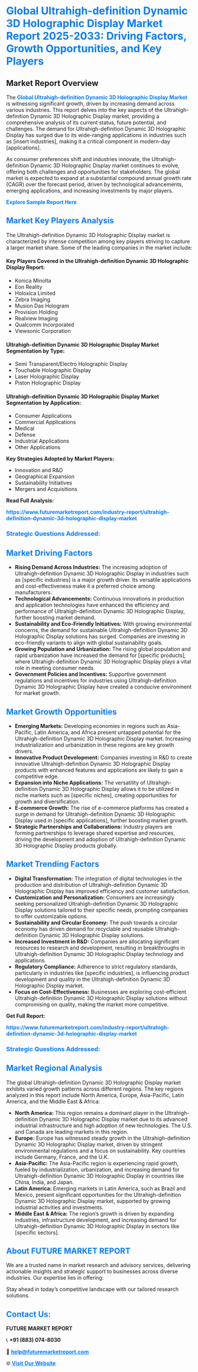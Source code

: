 <h1 style="color: #007BFF;">Global Ultrahigh-definition Dynamic 3D Holographic Display Market Report 2025-2033: Driving Factors, Growth Opportunities, and Key Players</h1>

<section id="overview">
<h2>Market Report Overview</h2>
<p>The <a href="https://www.futuremarketreport.com/industry-report/ultrahigh-definition-dynamic-3d-holographic-display-market" style="color: #007BFF; text-decoration: none;"><strong>Global Ultrahigh-definition Dynamic 3D Holographic Display Market</strong></a> is witnessing significant growth, driven by increasing demand across various industries. This report delves into the key aspects of the Ultrahigh-definition Dynamic 3D Holographic Display market, providing a comprehensive analysis of its current status, future potential, and challenges. The demand for Ultrahigh-definition Dynamic 3D Holographic Display has surged due to its wide-ranging applications in industries such as [insert industries], making it a critical component in modern-day [applications].</p>
<p>As consumer preferences shift and industries innovate, the Ultrahigh-definition Dynamic 3D Holographic Display market continues to evolve, offering both challenges and opportunities for stakeholders. The global market is expected to expand at a substantial compound annual growth rate (CAGR) over the forecast period, driven by technological advancements, emerging applications, and increasing investments by major players.</p>
</section>

<section id="overview">
<p><a href="https://www.futuremarketreport.com/request-sample/reportId=84248" style="color: #007BFF; text-decoration: none;"><strong>Explore Sample Report Here</strong></a></p>
</section>

<section id="key-players">
<h2 style="color: #007BFF;">Market Key Players Analysis</h2>
<p>The Ultrahigh-definition Dynamic 3D Holographic Display market is characterized by intense competition among key players striving to capture a larger market share. Some of the leading companies in the market include:</p>
<h4>Key Players Covered in the Ultrahigh-definition Dynamic 3D Holographic Display Report:</h4>
<ul><li>Konica Minolta</li><li>Eon Reality</li><li>Holoxica Limited</li><li>Zebra Imaging</li><li>Musion Das Hologram</li><li>Provision Holding</li><li>Realview Imaging</li><li>Qualcomm Incorporated</li><li>Viewsonic Corporation</li></ul>
<h4>Ultrahigh-definition Dynamic 3D Holographic Display Market Segmentation by Type:</h4>
<ul><li>Semi Transparent/Electro Holographic Display</li><li>Touchable Holographic Display</li><li>Laser Holographic Display</li><li>Piston Holographic Display</li></ul>

<h4>Ultrahigh-definition Dynamic 3D Holographic Display Market Segmentation by Application:</h4>
<ul><li>Consumer Applications</li><li>Commercial Applications</li><li>Medical</li><li>Defense</li><li>Industrial Applications</li><li>Other Applications</li></ul>
<p><strong>Key Strategies Adopted by Market Players:</strong></p>
<ul>
<li>Innovation and R&D</li>
<li>Geographical Expansion</li>
<li>Sustainability Initiatives</li>
<li>Mergers and Acquisitions</li>
</ul>
</section>

<section>
<p><strong>Read Full Analysis: </strong></p><a href="https://www.futuremarketreport.com/industry-report/ultrahigh-definition-dynamic-3d-holographic-display-market" style="color: #007BFF; text-decoration: none;"><strong>https://www.futuremarketreport.com/industry-report/ultrahigh-definition-dynamic-3d-holographic-display-market</strong></a>
<h3 style="color: #007BFF;">Strategic Questions Addressed:</h3>
</section>

<section id="driving-factors">
<h2 style="color: #007BFF;">Market Driving Factors</h2>
<ul>
<li><strong>Rising Demand Across Industries:</strong> The increasing adoption of Ultrahigh-definition Dynamic 3D Holographic Display in industries such as [specific industries] is a major growth driver. Its versatile applications and cost-effectiveness make it a preferred choice among manufacturers.</li>
<li><strong>Technological Advancements:</strong> Continuous innovations in production and application technologies have enhanced the efficiency and performance of Ultrahigh-definition Dynamic 3D Holographic Display, further boosting market demand.</li>
<li><strong>Sustainability and Eco-Friendly Initiatives:</strong> With growing environmental concerns, the demand for sustainable Ultrahigh-definition Dynamic 3D Holographic Display solutions has surged. Companies are investing in eco-friendly variants to align with global sustainability goals.</li>
<li><strong>Growing Population and Urbanization:</strong> The rising global population and rapid urbanization have increased the demand for [specific products], where Ultrahigh-definition Dynamic 3D Holographic Display plays a vital role in meeting consumer needs.</li>
<li><strong>Government Policies and Incentives:</strong> Supportive government regulations and incentives for industries using Ultrahigh-definition Dynamic 3D Holographic Display have created a conducive environment for market growth.</li>
</ul>
</section>

<section id="growth-opportunities">
<h2 style="color: #007BFF;">Market Growth Opportunities</h2>
<ul>
<li><strong>Emerging Markets:</strong> Developing economies in regions such as Asia-Pacific, Latin America, and Africa present untapped potential for the Ultrahigh-definition Dynamic 3D Holographic Display market. Increasing industrialization and urbanization in these regions are key growth drivers.</li>
<li><strong>Innovative Product Development:</strong> Companies investing in R&D to create innovative Ultrahigh-definition Dynamic 3D Holographic Display products with enhanced features and applications are likely to gain a competitive edge.</li>
<li><strong>Expansion into Niche Applications:</strong> The versatility of Ultrahigh-definition Dynamic 3D Holographic Display allows it to be utilized in niche markets such as [specific niches], creating opportunities for growth and diversification.</li>
<li><strong>E-commerce Growth:</strong> The rise of e-commerce platforms has created a surge in demand for Ultrahigh-definition Dynamic 3D Holographic Display used in [specific applications], further boosting market growth.</li>
<li><strong>Strategic Partnerships and Collaborations:</strong> Industry players are forming partnerships to leverage shared expertise and resources, driving the development and adoption of Ultrahigh-definition Dynamic 3D Holographic Display products globally.</li>
</ul>
</section>

<section id="trending-factors">
<h2 style="color: #007BFF;">Market Trending Factors</h2>
<ul>
<li><strong>Digital Transformation:</strong> The integration of digital technologies in the production and distribution of Ultrahigh-definition Dynamic 3D Holographic Display has improved efficiency and customer satisfaction.</li>
<li><strong>Customization and Personalization:</strong> Consumers are increasingly seeking personalized Ultrahigh-definition Dynamic 3D Holographic Display solutions tailored to their specific needs, prompting companies to offer customizable options.</li>
<li><strong>Sustainability and Circular Economy:</strong> The push towards a circular economy has driven demand for recyclable and reusable Ultrahigh-definition Dynamic 3D Holographic Display solutions.</li>
<li><strong>Increased Investment in R&D:</strong> Companies are allocating significant resources to research and development, resulting in breakthroughs in Ultrahigh-definition Dynamic 3D Holographic Display technology and applications.</li>
<li><strong>Regulatory Compliance:</strong> Adherence to strict regulatory standards, particularly in industries like [specific industries], is influencing product development and quality in the Ultrahigh-definition Dynamic 3D Holographic Display market.</li>
<li><strong>Focus on Cost-Effectiveness:</strong> Businesses are exploring cost-efficient Ultrahigh-definition Dynamic 3D Holographic Display solutions without compromising on quality, making the market more competitive.</li>
</ul>
</section>

<section>
<p><strong>Get Full Report: </strong></p><a href="https://www.futuremarketreport.com/industry-report/ultrahigh-definition-dynamic-3d-holographic-display-market" style="color: #007BFF; text-decoration: none;"><strong>https://www.futuremarketreport.com/industry-report/ultrahigh-definition-dynamic-3d-holographic-display-market</strong></a>
<h3 style="color: #007BFF;">Strategic Questions Addressed:</h3>
</section>


<section id="regional-analysis">
<h2 style="color: #007BFF;">Market Regional Analysis</h2>
<p>The global Ultrahigh-definition Dynamic 3D Holographic Display market exhibits varied growth patterns across different regions. The key regions analyzed in this report include North America, Europe, Asia-Pacific, Latin America, and the Middle East & Africa:</p>
<ul>
<li><strong>North America:</strong> This region remains a dominant player in the Ultrahigh-definition Dynamic 3D Holographic Display market due to its advanced industrial infrastructure and high adoption of new technologies. The U.S. and Canada are leading markets in this region.</li>
<li><strong>Europe:</strong> Europe has witnessed steady growth in the Ultrahigh-definition Dynamic 3D Holographic Display market, driven by stringent environmental regulations and a focus on sustainability. Key countries include Germany, France, and the U.K.</li>
<li><strong>Asia-Pacific:</strong> The Asia-Pacific region is experiencing rapid growth, fueled by industrialization, urbanization, and increasing demand for Ultrahigh-definition Dynamic 3D Holographic Display in countries like China, India, and Japan.</li>
<li><strong>Latin America:</strong> Emerging markets in Latin America, such as Brazil and Mexico, present significant opportunities for the Ultrahigh-definition Dynamic 3D Holographic Display market, supported by growing industrial activities and investments.</li>
<li><strong>Middle East & Africa:</strong> The region’s growth is driven by expanding industries, infrastructure development, and increasing demand for Ultrahigh-definition Dynamic 3D Holographic Display in sectors like [specific sectors].</li>
</ul>
</section>

<footer>
<h2 style="color: #007BFF;">About FUTURE MARKET REPORT</h2>
<p>We are a trusted name in market research and advisory services, delivering actionable insights and strategic support to businesses across diverse industries. Our expertise lies in offering:</p>

<p>Stay ahead in today’s competitive landscape with our tailored research solutions.</p>

<h2 style="color: #007BFF;">Contact Us:</h2>
<p><strong>FUTURE MARKET REPORT</strong></p>
<p>📞 <strong>+91 (883) 074-8030</strong></p>
<p>📧 <strong><a href="mailto:help@futuremarketreport.com" style="color: #007BFF;">help@futuremarketreport.com</a></strong></p>
<p>🌐 <strong><a href="https://www.futuremarketreport.com/" style="color: #007BFF;">Visit Our Website</a></strong></p>
</footer>